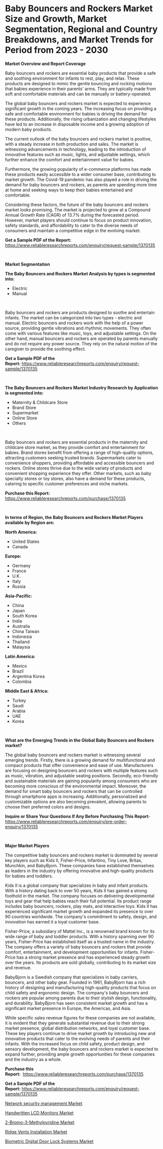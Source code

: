 <p><h1>Baby Bouncers and Rockers Market Size and Growth, Market Segmentation, Regional and Country Breakdowns, and Market Trends for Period from 2023 -  2030</h1></p><p><strong>Market Overview and Report Coverage</strong></p>
<p><p>Baby bouncers and rockers are essential baby products that provide a safe and soothing environment for infants to rest, play, and relax. These products are designed to mimic the gentle bouncing and rocking motions that babies experience in their parents' arms. They are typically made from soft and comfortable materials and can be manually or battery-operated.</p><p>The global baby bouncers and rockers market is expected to experience significant growth in the coming years. The increasing focus on providing a safe and comfortable environment for babies is driving the demand for these products. Additionally, the rising urbanization and changing lifestyles have led to an increase in disposable income and a growing adoption of modern baby products.</p><p>The current outlook of the baby bouncers and rockers market is positive, with a steady increase in both production and sales. The market is witnessing advancements in technology, leading to the introduction of innovative features such as music, lights, and adjustable settings, which further enhance the comfort and entertainment value for babies.</p><p>Furthermore, the growing popularity of e-commerce platforms has made these products easily accessible to a wider consumer base, contributing to market growth. The Covid-19 pandemic has also played a role in driving the demand for baby bouncers and rockers, as parents are spending more time at home and seeking ways to keep their babies entertained and comfortable.</p><p>Considering these factors, the future of the baby bouncers and rockers market looks promising. The market is projected to grow at a Compound Annual Growth Rate (CAGR) of 13.7% during the forecasted period. However, market players should continue to focus on product innovation, safety standards, and affordability to cater to the diverse needs of consumers and maintain a competitive edge in the evolving market.</p></p>
<p><strong>Get a Sample PDF of the Report:</strong> <a href="https://www.reliableresearchreports.com/enquiry/request-sample/1370135">https://www.reliableresearchreports.com/enquiry/request-sample/1370135</a></p>
<p>&nbsp;</p>
<p><strong>Market Segmentation</strong></p>
<p><strong>The Baby Bouncers and Rockers Market Analysis by types is segmented into:</strong></p>
<p><ul><li>Electric</li><li>Manual</li></ul></p>
<p>&nbsp;</p>
<p><p>Baby bouncers and rockers are products designed to soothe and entertain infants. The market can be categorized into two types - electric and manual. Electric bouncers and rockers work with the help of a power source, providing gentle vibrations and rhythmic movements. They often come with various features like music, toys, and adjustable settings. On the other hand, manual bouncers and rockers are operated by parents manually and do not require any power source. They rely on the natural motion of the caregiver to provide the soothing effect.</p></p>
<p><strong>Get a Sample PDF of the Report:</strong>&nbsp;<a href="https://www.reliableresearchreports.com/enquiry/request-sample/1370135">https://www.reliableresearchreports.com/enquiry/request-sample/1370135</a></p>
<p>&nbsp;</p>
<p><strong>The Baby Bouncers and Rockers Market Industry Research by Application is segmented into:</strong></p>
<p><ul><li>Maternity & Childcare Store</li><li>Brand Store</li><li>Supermarket</li><li>Online Store</li><li>Others</li></ul></p>
<p>&nbsp;</p>
<p><p>Baby bouncers and rockers are essential products in the maternity and childcare store market, as they provide comfort and entertainment for babies. Brand stores benefit from offering a range of high-quality options, attracting customers seeking trusted brands. Supermarkets cater to convenience shoppers, providing affordable and accessible bouncers and rockers. Online stores thrive due to the wide variety of products and convenient shopping experience they offer. Other markets, such as baby specialty stores or toy stores, also have a demand for these products, catering to specific customer preferences and niche markets.</p></p>
<p><strong>Purchase this Report:</strong>&nbsp; <a href="https://www.reliableresearchreports.com/purchase/1370135">https://www.reliableresearchreports.com/purchase/1370135</a></p>
<p>&nbsp;</p>
<p><strong>In terms of Region, the Baby Bouncers and Rockers Market Players available by Region are:</strong></p>
<p>
    <p> <strong> North America: </strong>
        <ul>
            <li>United States</li>
            <li>Canada</li>
        </ul>
        </p> 
    <p> <strong> Europe: </strong>
        <ul>
            <li>Germany</li>
            <li>France</li>
            <li>U.K.</li>
            <li>Italy</li>
            <li>Russia</li>
        </ul>
        </p> 
    <p> <strong> Asia-Pacific: </strong>
        <ul>
            <li>China</li>
            <li>Japan</li>
            <li>South Korea</li>
            <li>India</li>
            <li>Australia</li>
            <li>China Taiwan</li>
            <li>Indonesia</li>
            <li>Thailand</li>
            <li>Malaysia</li>
        </ul>
        </p> 
    <p> <strong> Latin America: </strong>
        <ul>
            <li>Mexico</li>
            <li>Brazil</li>
            <li>Argentina Korea</li>
            <li>Colombia</li>
        </ul>
        </p> 
    <p> <strong> Middle East & Africa: </strong>
        <ul>
            <li>Turkey</li>
            <li>Saudi</li>
            <li>Arabia</li>
            <li>UAE</li>
            <li>Korea</li>
        </ul>
    </p>
    </p>
<p>&nbsp;</p>
<p><strong>What are the Emerging Trends in the Global Baby Bouncers and Rockers market?</strong></p>
<p><p>The global baby bouncers and rockers market is witnessing several emerging trends. Firstly, there is a growing demand for multifunctional and compact products that offer convenience and ease of use. Manufacturers are focusing on designing bouncers and rockers with multiple features such as music, vibration, and adjustable seating positions. Secondly, eco-friendly and sustainable materials are gaining popularity among consumers who are becoming more conscious of the environmental impact. Moreover, the demand for smart baby bouncers and rockers that can be controlled through smartphone apps is increasing. Additionally, personalized and customizable options are also becoming prevalent, allowing parents to choose their preferred colors and designs.</p></p>
<p><strong>Inquire or Share Your Questions If Any Before Purchasing This Report</strong>- <a href="https://www.reliableresearchreports.com/enquiry/pre-order-enquiry/1370135">https://www.reliableresearchreports.com/enquiry/pre-order-enquiry/1370135</a></p>
<p>&nbsp;</p>
<p><strong>Major Market Players</strong></p>
<p><p>The competitive baby bouncers and rockers market is dominated by several key players such as Kids II, Fisher-Price, Infantino, Tiny Love, Britax, Munchkin, and BabyBjorn. These companies have established themselves as leaders in the industry by offering innovative and high-quality products for babies and toddlers.</p><p>Kids II is a global company that specializes in baby and infant products. With a history dating back to over 50 years, Kids II has gained a strong foothold in the market. The company focuses on delivering developmental toys and gear that help babies reach their full potential. Its product range includes baby bouncers, rockers, play mats, and interactive toys. Kids II has experienced significant market growth and expanded its presence to over 90 countries worldwide. The company's commitment to safety, design, and innovation has earned it a loyal customer base.</p><p>Fisher-Price, a subsidiary of Mattel Inc., is a renowned brand known for its wide range of baby and toddler products. With a history spanning over 90 years, Fisher-Price has established itself as a trusted name in the industry. The company offers a variety of baby bouncers and rockers that provide comfort, entertainment, and development opportunities for infants. Fisher-Price has a strong market presence and has experienced steady growth over the years. Its products are sold globally, contributing to its market size and revenue.</p><p>BabyBjorn is a Swedish company that specializes in baby carriers, bouncers, and other baby gear. Founded in 1961, BabyBjorn has a rich history of designing and manufacturing high-quality products that focus on child safety and ergonomic design. The company's baby bouncers and rockers are popular among parents due to their stylish design, functionality, and durability. BabyBjorn has seen consistent market growth and has a significant market presence in Europe, the Americas, and Asia.</p><p>While specific sales revenue figures for these companies are not available, it is evident that they generate substantial revenue due to their strong market presence, global distribution networks, and loyal customer base. These key players continue to drive market growth by introducing new and innovative products that cater to the evolving needs of parents and their infants. With the increased focus on child safety, product design, and sensory development, the baby bouncers and rockers market is expected to expand further, providing ample growth opportunities for these companies and the industry as a whole.</p></p>
<p><strong>Purchase this Report:</strong>&nbsp;&nbsp;<a href="https://www.reliableresearchreports.com/purchase/1370135">https://www.reliableresearchreports.com/purchase/1370135</a></p>
<p></p>
<p><strong>Get a Sample PDF of the Report:</strong>&nbsp;<a href="https://www.reliableresearchreports.com/enquiry/request-sample/1370135">https://www.reliableresearchreports.com/enquiry/request-sample/1370135</a></p>
<p><p><a href="https://medium.com/@dowodis7877/network-security-management-market-size-cagr-trends-2024-2030-96073e05eaac">Network security management Market</a></p><p><a href="https://github.com/scarol104/Market-Research-Report-List-1/blob/main/handwritten-lcd-monitors-market.md">Handwritten LCD Monitors Market</a></p><p><a href="https://www.linkedin.com/pulse/2-bromo-3-methylpyridine-market-research-report-unlocks-a44re/">2-Bromo-3-Methylpyridine Market</a></p><p><a href="https://medium.com/@helalkhan4512/ridge-vents-installation-market-size-cagr-trends-2024-2030-8ee41979676c">Ridge Vents Installation Market</a></p><p><a href="https://github.com/deliacustodio40/Market-Research-Report-List-1/blob/main/biometric-digital-door-lock-systems-market.md">Biometric Digital Door Lock Systems Market</a></p></p>